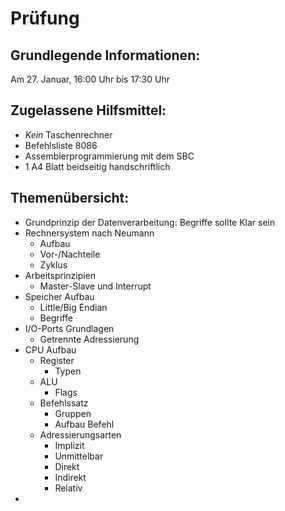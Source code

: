 # Prüfung
## Grundlegende Informationen:
Am 27. Januar, 16:00 Uhr bis 17:30 Uhr

## Zugelassene Hilfsmittel:
- _Kein_ Taschenrechner
- Befehlsliste 8086
- Assemblerprogrammierung mit dem SBC
- 1 A4 Blatt beidseitig handschriftlich

## Themenübersicht:
- Grundprinzip der Datenverarbeitung: Begriffe sollte Klar sein
- Rechnersystem nach Neumann
  - Aufbau
  - Vor-/Nachteile
  - Zyklus
- Arbeitsprinzipien
  - Master-Slave und Interrupt
- Speicher Aufbau
  - Little/Big Endian
  - Begriffe
- I/O-Ports Grundlagen
  - Getrennte Adressierung
- CPU Aufbau
  - Register
    - Typen
  - ALU
    - Flags
  - Befehlssatz
    - Gruppen
    - Aufbau Befehl
  - Adressierungsarten
    - Implizit
    - Unmittelbar
    - Direkt
    - Indirekt
    - Relativ
- 
